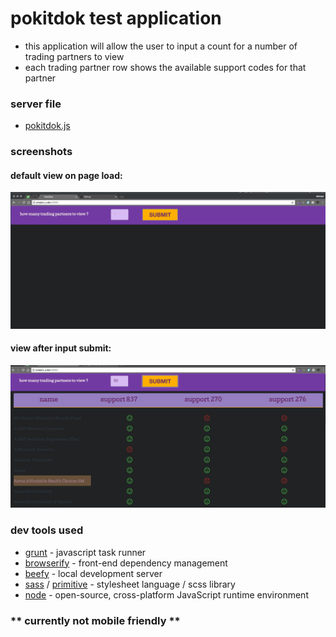 # pokitdok test application
- this application will allow the user to input a count for a number of trading partners to view
- each trading partner row shows the available support codes for that partner

### server file
- [pokitdok.js](https://github.com/mmcgraw73/project_x/blob/pokitdok/pokitdok.js)

### screenshots
#### default view on page load:
![alt tag](img/pokitdok-default-view.png)
#### view after input submit:
![alt tag](img/pokitdok-50.png)

### dev tools used
+ [grunt](http://gruntjs.com/) - javascript task runner
+ [browserify](http://browserify.org/) - front-end dependency management
+ [beefy](http://didact.us/beefy/) - local development server
+ [sass](http://sass-lang.com/) / [primitive](https://taniarascia.github.io/primitive/) - stylesheet language / scss library
+ [node](https://nodejs.org/en/) - open-source, cross-platform JavaScript runtime environment 

### ** currently not mobile friendly **  
